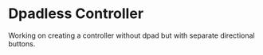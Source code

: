 # Dpadless Controller
Working on creating a controller without dpad but with separate directional buttons.
